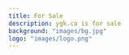 ```yaml
---
title: For Sale
description: ygk.ca is for sale
background: "images/bg.jpg"
logo: "images/logo.png"
---
```

